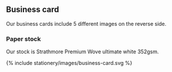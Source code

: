 ## Business card

<div class="style-guide-block-text" markdown="1">
Our business cards include 5 different images on the reverse side.

### Paper stock
Our stock is Strathmore Premium Wove ultimate white 352gsm.
</div>

<div class="style-guide-block-image" markdown="1">
{% include stationery/images/business-card.svg %}
</div>
